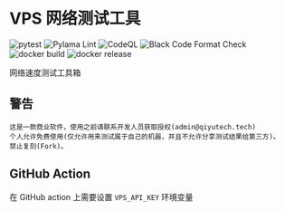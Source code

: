 # VPS 网络测试工具

![pytest](https://github.com/QiYuTechDev/vps_network/workflows/pytest/badge.svg)
![Pylama Lint](https://github.com/QiYuTechDev/vps_network/workflows/Pylama%20Lint/badge.svg)
![CodeQL](https://github.com/QiYuTechDev/vps_network/workflows/CodeQL/badge.svg)
![Black Code Format Check](https://github.com/QiYuTechDev/vps_network/workflows/Black%20Code%20Format%20Check/badge.svg)
![docker build](https://github.com/QiYuTechDev/vps_network/workflows/docker%20build/badge.svg)
![docker release](https://github.com/QiYuTechDev/vps_network/workflows/docker%20release/badge.svg)

网络速度测试工具箱

## 警告

    这是一款商业软件，使用之前请联系开发人员获取授权(admin@qiyutech.tech)
    个人允许免费使用(仅允许用来测试属于自己的机器，并且不允许分享测试结果给第三方)。
    禁止复刻(Fork)。

## GitHub Action

在 GitHub action 上需要设置 `VPS_API_KEY` 环境变量
